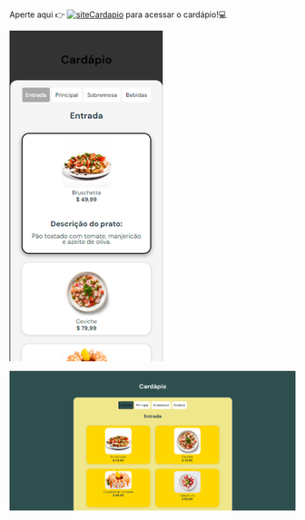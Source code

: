 Aperte aqui 👉 [![siteCardapio](https://img.shields.io/badge/website-000000?style=for-the-badge&logo=About.me&logoColor=white)](https://cardapio-react-nine.vercel.app/) para acessar o cardápio!💻


![mobile](/public/img/cardapioMobale.png)


![Captura de Tela - Computador](/public/img/cardapioComp.png)
